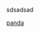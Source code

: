 sdsadsad


[panda](https://github.com/nebrijas/periodismodedatos-mariofs17/blob/main/api-covid19-pandas.ipynb)
